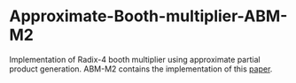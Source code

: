 # Approximate-Booth-multiplier-ABM-M2

Implementation of Radix-4 booth multiplier using approximate partial product generation.
ABM-M2 contains the implementation of this <a href="https://ieeexplore.ieee.org/document/8753550">paper</a>.
